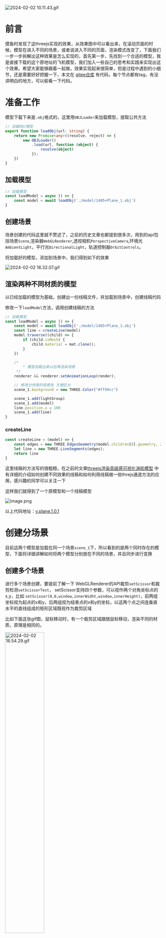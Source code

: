 
![2024-02-02 10.11.43.gif](https://p6-juejin.byteimg.com/tos-cn-i-k3u1fbpfcp/fa8de93e2d28455ab1b24efadc64b7a1~tplv-k3u1fbpfcp-jj-mark:0:0:0:0:q75.image#?w=1440&h=686&s=4911621&e=gif&f=54&b=bfb9b5)

# 前言
摸鱼时发现了这threejs实现的效果，从效果图中可以看出来，在滚动页面的时候，模型在进入不同的场景，或者说进入不同的页面，渲染模式改变了，下面我们一步一步拆解出这种效果是怎么实现的，首先第一步，先找到一个合适的模型，我是直接下载的这个原地址的飞机模型，我们加入一些自己的思考和实践来实现出这个效果。希望大家能够跟着一起做，效果实现起来很简单，但是过程中遇到的小细节，还是需要好好把握一下，本文在 [gitee仓库](https://gitee.com/sunhuapeng/threejs-animation) 有代码，每个节点都有tag，有没讲明白的地方，可以偷看一下代码。

# 准备工作
模型下载下来是`.obj`格式的，这里用`OBJLoader`来加载模型，提取公共方法

```ts
// 加载OBJ模型
export function loadObj(url: string) {
    return new Promise<any>((resolve, reject) => {
        new OBJLoader()
            .load(url, function (object) {
                resolve(object)
            });
    })
}

```

## 加载模型

```ts
// 加载模型
const loadModel = async () => {
    const model = await loadObj('./model/1405+Plane_1.obj')
}
```
## 创建场景

场景创建的代码这里就不赘述了，之前的历史文章也都提到很多次，用到的api包括场景`Scene`,渲染器`WebGLRenderer`,透视相机`PerspectiveCamera`,环境光`AmbientLight`，平行光`DirectionalLight`，轨道控制器`OrbitControls`。

将加载好的模型，添加到场景中，我们得到如下的效果

![2024-02-02 16.32.07.gif](https://p6-juejin.byteimg.com/tos-cn-i-k3u1fbpfcp/90d31ed21178440691a5d85cb34a1832~tplv-k3u1fbpfcp-jj-mark:0:0:0:0:q75.image#?w=1440&h=686&s=461862&e=gif&f=47&b=ff8dc2)

## 渲染两种不同材质的模型
以已经加载的模型为基础，创建出一份线稿文件，并加载到场景中，创建线稿代码

修改一下`loadModel`方法，调用创建线稿的方法

```ts
// 加载模型
const loadModel = async () => {
    const model = await loadObj('./model/1405+Plane_1.obj')
    const line = createLine(model)
    model.traverse((child) => {
        if (child.isMesh) {
            child.material = mat.clone();
        }
    })

    /*
        * 模型加载出来以后再渲染场景 
     */
    renderer && renderer.setAnimationLoop(render);

    // 修改分场景的背景色 方便区分
    scene_1.background = new THREE.Color("#ff99cc")

    scene_1.add(lightGroup)
    scene_1.add(model)
    line.position.x = 100
    scene_1.add(line)
}
```

### createLine

```ts
const createLine = (model) => {
    const edges = new THREE.EdgesGeometry(model.children[0].geometry, 20);
    let line = new THREE.LineSegments(edges);
    return line
}
```

这里线稿的方法写的很粗糙，在之前的文章[threejs渲染高级感可视化涡轮模型](https://juejin.cn/post/7301486808236130345) 中有详细的介绍如何创建不同效果的线稿和如何利用线稿做一些threjs通道方法的应用，感兴趣的同学可以关注一下

这样我们就得到了一个原模型和一个线稿模型

![image.png](https://p1-juejin.byteimg.com/tos-cn-i-k3u1fbpfcp/39d1dc65470142d8b849edf1353a1f84~tplv-k3u1fbpfcp-jj-mark:0:0:0:0:q75.image#?w=1588&h=834&s=183094&e=png&b=ff99cc)

以上代码地址：[v.plane.1.0.1](https://gitee.com/sunhuapeng/threejs-animation/tree/v.plane.1.0.1)

# 创建分场景
目前这两个模型是加载在同一个场景`scene_1`下，所以看到的是两个同时存在的模型，下面将详细讲解如何将两个模型分别放在不同的场景，并且同步进行变换
## 创建多个场景
进行多个场景创建，要提前了解一下 WebGLRenderer的API裁剪`setScissor`和裁剪检测`setScissorTest`，
setScissor支持四个参数，可以视作两个对角坐标点的x,y，比如 `setScissor(0,0,window,innerWidht,window,innerHeight)`，前两组坐标视为起点的x和y，后两组视为结束点的x和y的坐标，以这两个点之间连垂直水平的直线组成的矩形区域既视作为裁剪区域

比如下面这张gif图，鼠标移动时，有一个裁剪区域跟随鼠标移动，渲染不同的材质，原理是相同的。


<img src="https://p1-juejin.byteimg.com/tos-cn-i-k3u1fbpfcp/97e83ccde16a4ffe870e96e5b52151c2~tplv-k3u1fbpfcp-jj-mark:0:0:0:0:q75.image#?w=1440&h=1030&s=6829326&e=gif&f=57&b=cad9d6" alt="2024-02-02 16.54.29.gif" width="50%" />

那么接下来我们要为之前的代码改造一下，首先创建两个场景`scene_1`和`scene_2`。

```ts
var scene_1 = new THREE.Scene()
var scene_2 = new THREE.Scene()
```
接下来要做一个分屏，浏览器窗口的上半部分为scene_1的裁剪区，下半部分为scene_2的裁剪区

为renderer 添加`setScissorTest`属性

```ts
let renderer
if (canvas) {
    renderer = new THREE.WebGLRenderer({ // 渲染器
      ...
    renderer.setScissorTest(true);
}
```

定义屏幕尺寸

```ts
const width = window.innerWidth;
const height = window.innerHeight;

```

计算每个分屏的起点和终点

```ts
let render = () => {
    ...
    renderer.setScissor(0, 0, width, height / 2);
    renderer.render(scene_1, camera);

    renderer.setScissor(0, height / 2, width, height);
    renderer.render(scene_2, camera);
}

```
scene_1的渲染区域将屏幕左上角到屏幕中间裁剪掉，scene_2从屏幕中间到屏幕右下角裁剪掉

将之前创建的线稿模型`line`添加到scene_1

```ts
// 加载模型
const loadModel = async () => {
    ...
    scene_1.add(line)
    scene_1.add(lightGroup)
    scene_2.add(model)
    scene_2.add(lightGroup)
    
}
```

于是你得到了下面这个效果

![2024-02-02 17.09.18.gif](https://p9-juejin.byteimg.com/tos-cn-i-k3u1fbpfcp/505d72fbf79d49fc9e91484633600b9f~tplv-k3u1fbpfcp-jj-mark:0:0:0:0:q75.image#?w=1440&h=1030&s=1447682&e=gif&f=59&b=c7c5fe)

以上代码地址：[v.plane.1.0.2](https://gitee.com/sunhuapeng/threejs-animation/tree/v.plane.1.0.2)

# 结合滚动变换场景
回头看看前面文章开头的效果图，在页面滚动的时候，到了某一个节点才渲染线稿，所以裁切区域肯定不是固定的，要监听页面的滚动，为了能让页面能够滚动，将创建两个屏幕那么大的div，再将渲染3d视图的canvas浮动起，去除背景颜色，让后面的页面内容能够显现出来
## 将背景透明化
要让scene的背景透明化，使用renderer的一个参数即可`alpha: true`

改造一下创建渲染器的方法，并去掉`scene_1`和`scene_2`的背景色

```
/**
 * 渲染器
 */
let renderer
if (canvas) {
    renderer = new THREE.WebGLRenderer({ // 渲染器
        alpha: true,
        ...
    })
    ..
}
```

滚动元素

```html
 <div id="scene_1"></div>
<div id="scene_2"></div>
<!-- 渲染3d -->
<canvas id="threeMain"></canvas>
```

```css
* {
    margin: 0;
    padding: 0;
}
/* 将3d视图浮动起来 */
#threeMain {
    position: fixed;
    top: 0;
    left: 0;
    
}
body {
    overflow: hidden auto;
}
[id^=scene_] {
    width: 100vw;
    height: 100vh;
    margin: auto;
}
#scene_1 {
    background: rgb(255, 243, 189);
}
#scene_2 {
    background: rgb(30, 28, 20);
}
```
由于页面滚动和轨道控制器冲突，我们使用`controls.enabled = false`先暂时将轨道控制器禁用掉


<img src="https://p3-juejin.byteimg.com/tos-cn-i-k3u1fbpfcp/92433b9975704e9990656aff589c2214~tplv-k3u1fbpfcp-jj-mark:0:0:0:0:q75.image#?w=1440&h=1030&s=315421&e=gif&f=40&b=fff3b5" alt="2024-02-02 17.32.47.gif" width="50%" />

## 监听滚动并修改渲染器的裁剪区域

接下来要做的就是渲染器的 裁剪区域跟随滚动位置而改变

在render中获取到`#scene_2`元素的top值，通过计算，使场景`scene_1`和场景`scene_2`在切割的时候以`#scene_2`的头部位置分割，

### 性能优化

这里简单提一嘴关于性能方面的问题，setAnimationLoop回调方式在`WebGLAnimation.js`文件中也是使用`requestAnimationFrame`实现的，在屏幕刷新时对场景进行绘制的循环，如果项目中没有动画的需求，或者不考虑方法的特殊功能性，可以选择性的不去使用这个方法，像目前这个页面，每次更新都是根据页面的滚动做相应的操作，那完全可以在监听窗口的滚动事件去调用render函数，这样能够保证页面静态时候的不占用过多的浏览器资源

那么我们改造一下代码

loadModal文件

```ts
// 加载模型
const loadModel = async () => {
  ...
    /*
        * 模型加载出来以后再渲染场景 
        * 这里将循环调用注释掉
     */
    // renderer && renderer.setAnimationLoop(render);
    ...
    // 在加载完模型后，第一次调用渲染函数，让场景渲染出来
    render()
}
loadModel()
```

改造render函数

```ts
// 获取#scene_2dom元素
const scene_2_dom = document.querySelector('#scene_2');
// 监听滚动事件
window.addEventListener('scroll', () => {
    if (scene_2_dom) {
       // 在页面滚动的时候调用render渲染函数
        render()
    }
})
let render = () => {
      ...
    if (scene_2_dom) {
        // 获取#scene_2距离屏幕的高度
        let topStr = scene_2_dom.getBoundingClientRect().top
        const top = Number(topStr) || 0

        // 计算场景切割的交叉点
        renderer.setScissor(0, 0, width, height - top);
        renderer.render(scene_1, camera);

        renderer.setScissor(0, height - top, width, height);
        renderer.render(scene_2, camera);
    }
}

```

现阶段效果

![2024-02-02 18.11.34.gif](https://p3-juejin.byteimg.com/tos-cn-i-k3u1fbpfcp/30637bac85bf44b684ef739d118296b9~tplv-k3u1fbpfcp-jj-mark:0:0:0:0:q75.image#?w=1440&h=1030&s=525950&e=gif&f=57&b=fff3b5)



以上代码地址[v.plane.1.0.3](https://gitee.com/sunhuapeng/threejs-animation/tree/v.plane.1.0.3)

# 飞行路径

给飞机设计一条飞行路径，在页面滚动的时候，可以让飞机沿轨道飞行。

模拟出一段飞机运动的轨迹，并组合一下数据，通过`fetch`请求到json的数据

```ts

fetch('./path.json').then((res) => res.json()).then((data) => {
    pathData = data
    console.log(data);
    loadModel()
})
```


![image.png](https://p1-juejin.byteimg.com/tos-cn-i-k3u1fbpfcp/5d6a4dab1ac74e1cb02cd0ada06cdd70~tplv-k3u1fbpfcp-jj-mark:0:0:0:0:q75.image#?w=844&h=292&s=49382&e=png&b=fefefe)

得到大概992条数据，通过计算`#scene_2`的top值和height的值得到一个百分比，如果从一个滚动屏幕的距离为1 那么top/height就是当前滚动的位置，`Math.floor(Math.floor((1 - top / h) * 100) / 100 * pathData.length)`计算出当前飞机应该在的位置的索引，继续改造一下render方法

``` ts
let render = () => {
      ...
    if (scene_2_dom) {
        // 获取#scene_2距离屏幕的高度
        let topStr = scene_2_dom.getBoundingClientRect().top
        const top = Number(topStr) || 0;

        const h = height

        // 获取飞机所在位置的索引
        const index = Math.floor(Math.floor((1 - top / h) * 100) / 100 * pathData.length);
        // 取到飞机的位置信息
        const item = pathData[index]
        if (item) {
            const { position, rotation, } = item
            const line = scene_1.getObjectByName("line")
            // 同时变化model和line的位置和旋转角度
            if (line && position && rotation) {
                line.position.copy(new THREE.Vector3(position.x, position.y, position.z))
                line.rotation.copy(new THREE.Euler(rotation._x, rotation.y, rotation.z, rotation._order))
            }
            const model = scene_2.getObjectByName("model")
            if (model && position && rotation) {
                model.position.copy(new THREE.Vector3(position.x, position.y, position.z))
                model.rotation.copy(new THREE.Euler(rotation._x, rotation.y, rotation.z, rotation._order))
            }
        }
...
      
    }
}
```
# 最终效果

![2024-02-03 14.59.09.gif](https://p9-juejin.byteimg.com/tos-cn-i-k3u1fbpfcp/81c92b5f9b4945db9ae91980c956643f~tplv-k3u1fbpfcp-jj-mark:0:0:0:0:q75.image#?w=1062&h=626&s=408682&e=gif&f=53&b=fff3b6)






